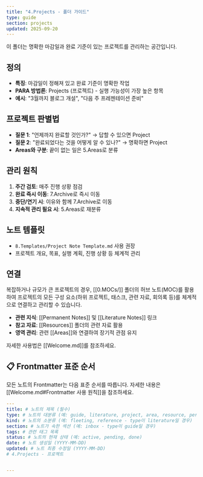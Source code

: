 ```yaml
---
title: "4.Projects - 폴더 가이드"
type: guide
section: projects
updated: 2025-09-20
---
```



이 폴더는 명확한 마감일과 완료 기준이 있는 프로젝트를 관리하는 공간입니다.

## 정의
- **특징**: 마감일이 정해져 있고 완료 기준이 명확한 작업
- **PARA 방법론**: Projects (프로젝트) - 실행 가능성이 가장 높은 항목
- **예시**: "3월까지 블로그 개설", "다음 주 프레젠테이션 준비"

## 프로젝트 판별법
- **질문 1**: "언제까지 완료할 것인가?" → 답할 수 있으면 Project
- **질문 2**: "완료되었다는 것을 어떻게 알 수 있나?" → 명확하면 Project
- **Areas와 구분**: 끝이 없는 일은 5.Areas로 분류

## 관리 원칙
1. **주간 검토**: 매주 진행 상황 점검
2. **완료 즉시 이동**: 7.Archive로 즉시 이동
3. **중단/연기 시**: 이유와 함께 7.Archive로 이동
4. **지속적 관리 필요 시**: 5.Areas로 재분류

## 노트 템플릿
- `8.Templates/Project Note Template.md` 사용 권장
- 프로젝트 개요, 목표, 실행 계획, 진행 상황 등 체계적 관리

## 연결

복잡하거나 규모가 큰 프로젝트의 경우, [[0.MOCs/]] 폴더의 허브 노트(MOC)를 활용하여 프로젝트의 모든 구성 요소(하위 프로젝트, 태스크, 관련 자료, 회의록 등)를 체계적으로 연결하고 관리할 수 있습니다.
- **관련 지식**: [[Permanent Notes]] 및 [[Literature Notes]] 링크
- **참고 자료**: [[Resources]] 폴더의 관련 자료 활용
- **영역 관리**: 관련 [[Areas]]와 연결하여 장기적 관점 유지

자세한 사용법은 [[Welcome.md]]를 참조하세요.

## 📋 Frontmatter 표준 순서

모든 노트의 Frontmatter는 다음 표준 순서를 따릅니다. 자세한 내용은 [[Welcome.md#Frontmatter 사용 원칙]]을 참조하세요.

```yaml
---
title: # 노트의 제목 (필수)
type: # 노트의 대분류 (예: guide, literature, project, area, resource, permanent)
kind: # 노트의 소분류 (예: fleeting, reference - type이 literature일 경우)
section: # 노트가 속한 섹션 (예: inbox - type이 guide일 경우)
tags: # 관련 태그 목록
status: # 노트의 현재 상태 (예: active, pending, done)
date: # 노트 생성일 (YYYY-MM-DD)
updated: # 노트 최종 수정일 (YYYY-MM-DD)
# 4.Projects - 프로젝트


---
```
